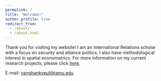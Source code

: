 ```yaml
---
permalink: /
title: "Welcome!"
author_profile: true
redirect_from: 
  - /about/
  - /about.html
---
```


Thank you for visiting my website!
I am an International Relations scholar with a focus on security and alliance politics.
I also have methodological interest in spatial econometrics.
For more information on my current research projects, please click [here](https://yanghankyeul.github.io/research/).

E-mail: yanghankyeul@tamu.edu




